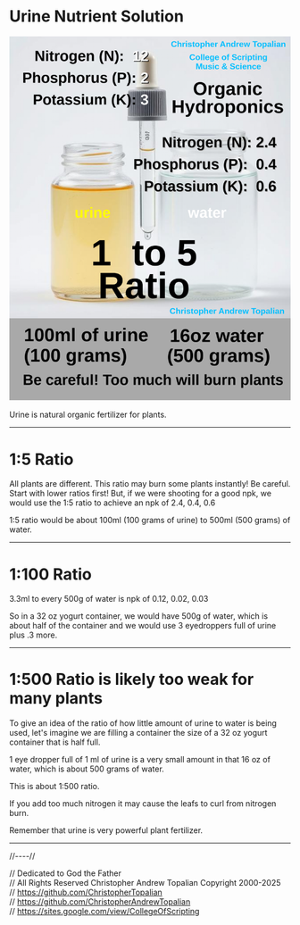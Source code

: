 # Urine Nutrient Solution

![Urine is Fertilizer for Plants](textures/006.png)  

Urine is natural organic fertilizer for plants.

---

# 1:5 Ratio
All plants are different. This ratio may burn some plants instantly! Be careful. Start with lower ratios first!
But, if we were shooting for a good npk, we would use the 1:5 ratio to achieve an npk of 2.4, 0.4, 0.6

1:5 ratio would be about 100ml (100 grams of urine) to 500ml (500 grams) of water.

---

# 1:100 Ratio
3.3ml to every 500g of water is npk of 0.12, 0.02, 0.03  

So in a 32 oz yogurt container, we would have 500g of water, which is about half of the container and we would use 3 eyedroppers full of urine plus .3 more.

---

# 1:500 Ratio is likely too weak for many plants
To give an idea of the ratio of how little amount of urine to water is being used, let's imagine we are filling a container the size of a 32 oz yogurt container that is half full.

1 eye dropper full of 1 ml of urine is a very small amount in that 16 oz of water, which is about 500 grams of water.

This is about 1:500 ratio.

If you add too much nitrogen it may cause the leafs to curl from nitrogen burn.

Remember that urine is very powerful plant fertilizer.

---

//----//

// Dedicated to God the Father  
// All Rights Reserved Christopher Andrew Topalian Copyright 2000-2025  
// https://github.com/ChristopherTopalian  
// https://github.com/ChristopherAndrewTopalian  
// https://sites.google.com/view/CollegeOfScripting  

